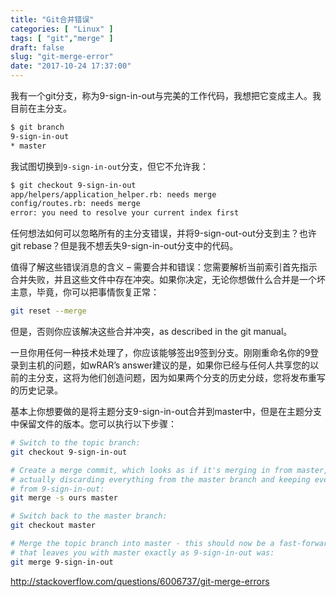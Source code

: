 ```yaml
---
title: "Git合并错误"
categories: [ "Linux" ]
tags: [ "git","merge" ]
draft: false
slug: "git-merge-error"
date: "2017-10-24 17:37:00"
---
```


我有一个git分支，称为9-sign-in-out与完美的工作代码，我想把它变成主人。我目前在主分支。
```bash
$ git branch
9-sign-in-out
* master
```
我试图切换到`9-sign-in-out`分支，但它不允许我：


<!--more-->


```bash
$ git checkout 9-sign-in-out
app/helpers/application_helper.rb: needs merge
config/routes.rb: needs merge
error: you need to resolve your current index first
```
任何想法如何可以忽略所有的主分支错误，并将9-sign-out-out分支到主？也许git rebase？但是我不想丢失9-sign-in-out分支中的代码。

值得了解这些错误消息的含义 – 需要合并和错误：您需要解析当前索引首先指示合并失败，并且这些文件中存在冲突。如果你决定，无论你想做什么合并是一个坏主意，毕竟，你可以把事情恢复正常：
```bash
git reset --merge
```
但是，否则你应该解决这些合并冲突，as described in the git manual。

一旦你用任何一种技术处理了，你应该能够签出9签到分支。刚刚重命名你的9登录到主机的问题，如wRAR’s answer建议的是，如果你已经与任何人共享您的以前的主分支，这将为他们创造问题，因为如果两个分支的历史分歧，您将发布重写的历史记录。

基本上你想要做的是将主题分支9-sign-in-out合并到master中，但是在主题分支中保留文件的版本。您可以执行以下步骤：
```bash
# Switch to the topic branch:
git checkout 9-sign-in-out

# Create a merge commit, which looks as if it's merging in from master, but is
# actually discarding everything from the master branch and keeping everything
# from 9-sign-in-out:
git merge -s ours master

# Switch back to the master branch:
git checkout master

# Merge the topic branch into master - this should now be a fast-forward
# that leaves you with master exactly as 9-sign-in-out was:
git merge 9-sign-in-out
```
http://stackoverflow.com/questions/6006737/git-merge-errors